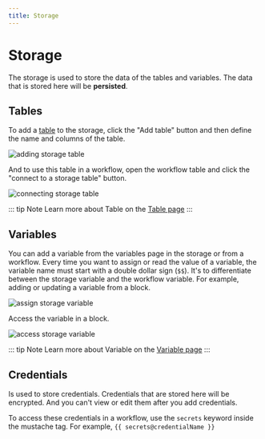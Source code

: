 ```yaml
---
title: Storage
---
```


# Storage

The storage is used to store the data of the tables and variables. The data that is stored here will be **persisted**.

## Tables

To add a [table](../workflow/table.md) to the storage, click the "Add table" button and then define the name and columns of the table.

![adding storage table](https://s3.ap-southeast-1.amazonaws.com/automa-pub/i/2024/12/02/173ht5-m8.png)

And to use this table in a workflow, open the workflow table and click the "connect to a storage table" button.

![connecting storage table](https://s3.ap-southeast-1.amazonaws.com/automa-pub/i/2024/12/02/173ht4-o6.png)

::: tip Note Learn more about Table on the [Table page](../workflow/table.md) :::

## Variables

You can add a variable from the variables page in the storage or from a workflow. Every time you want to assign or read the value of a variable, the variable name must start with a double dollar sign (`$$`). It's to differentiate between the storage variable and the workflow variable. For example, adding or updating a variable from a block.

![assign storage variable](https://s3.ap-southeast-1.amazonaws.com/automa-pub/i/2024/12/02/173ht4-ts.png)

Access the variable in a block.

![access storage variable](https://s3.ap-southeast-1.amazonaws.com/automa-pub/i/2024/12/02/173ht5-bs.png)

::: tip Note Learn more about Variable on the [Variable page](../workflow/variables.md) :::

## Credentials

Is used to store credentials. Credentials that are stored here will be encrypted. And you can't view or edit them after you add credentials.

To access these credentials in a workflow, use the `secrets` keyword inside the mustache tag. For example, <code v-pre>{{ secrets@credentialName }}</code>
